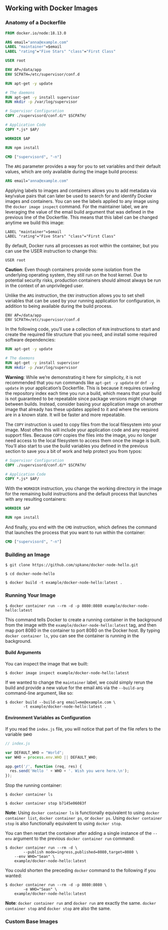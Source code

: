 ## Working with Docker Images

### Anatomy of a Dockerfile

```dockerfile
FROM docker.io/node:18.13.0

ARG email="anna@example.com"
LABEL "maintainer"=$email
LABEL "rating"="Five Stars" "class"="First Class"

USER root

ENV AP=/data/app
ENV SCPATH=/etc/supervisor/conf.d

RUN apt-get -y update

# The daemons
RUN apt-get -y install supervisor
RUN mkdir -p /var/log/supervisor

# Supervisor Configuration
COPY ./supervisord/conf.d/* $SCPATH/

# Application Code
COPY *.js* $AP/

WORKDIR $AP

RUN npm install

CMD ["supervisord", "-n"]
```

The `ARG` parameter provides a way for you to set variables and their default values, which are only available during the image build process:

```dockerfile
ARG email="anna@example.com"
```

Applying labels to images and containers allows you to add metadata via key/value pairs that can later be used to search for and identify Docker images and containers. You can see the labels applied to any image using the `docker image inspect` command. For the maintainer label, we are leveraging the value of the email build argument that was defined in the previous line of the Dockerfile. This means that this label can be changed anytime we build this image:

```
LABEL "maintainer"=$email 
LABEL "rating"="Five Stars" "class"="First Class"
```

By default, Docker runs all processes as root within the container, but you can use the USER instruction to change this:

```
USER root
```

**Caution**: Even though containers provide some isolation from the underlying operating system, they still run on the host kernel. Due to potential security risks, production containers should almost always be run in the context of an unprivileged user.

Unlike the `ARG` instruction, the `ENV` instruction allows you to set shell variables that can be used by your running application for configuration, in addition to being available during the build process.

```
ENV AP=/data/app
ENV SCPATH=/etc/supervisor/conf.d
```

In the following code, you’ll use a collection of `RUN` instructions to start and create the required file structure that you need, and install some required software dependencies:

```dockerfile
RUN apt-get -y update  

# The daemons 
RUN apt-get -y install supervisor 
RUN mkdir -p /var/log/supervisor
```

**Warning**: While we’re demonstrating it here for simplicity, it is not recommended that you run commands like `apt-get -y update` or `dnf -y update` in your application’s Dockerfile. This is because it requires crawling the repository index each time you run a build, which means that your build is not guaranteed to be repeatable since package versions might change between builds. Instead, consider basing your application image on another image that already has these updates applied to it and where the versions are in a known state. It will be faster and more repeatable.

The `COPY` instruction is used to copy files from the local filesystem into your image. Most often this will include your application code and any required support files. Because `COPY` copies the files into the image, you no longer need access to the local filesystem to access them once the image is built. You’ll also start to use the build variables you defined in the previous section to save you a bit of work and help protect you from typos:

```dockerfile
# Supervisor Configuration 
COPY ./supervisord/conf.d/* $SCPATH/  

# Application Code 
COPY *.js* $AP/
```

With the `WORKDIR` instruction, you change the working directory in the image for the remaining build instructions and the default process that launches with any resulting containers:

```dockerfile
WORKDIR $AP  

RUN npm install
```

And finally, you end with the `CMD` instruction, which defines the command that launches the process that you want to run within the container:

```dockerfile
CMD ["supervisord", "-n"]
```

### Building an Image

```
$ git clone https://github.com/spkane/docker-node-hello.git

$ cd docker-node-hello
```

```
$ docker build -t example/docker-node-hello:latest .
```

### Running Your Image

```
$ docker container run --rm -d -p 8080:8080 example/docker-node-hello:latest
```

This command tells Docker to create a running container in the background from the image with the `example/docker-node-hello:latest` tag, and then map port 8080 in the container to port 8080 on the Docker host. By typing `docker container ls`, you can see the container is running in the background.

#### Build Arguments

You can inspect the image that we built:

```
$ docker image inspect example/docker-node-hello:latest
```

If we wanted to change the `maintainer` label, we could simply rerun the build and provide a new value for the email `ARG` via the `--build-arg` command-line argument, like so:

```
$ docker build --build-arg email=me@example.com \ 
		-t example/docker-node-hello:latest .
```

#### Environment Variables as Configuration

If you read the `index.js` file, you will notice that part of the file refers to the variable `$WHO`

```js
// index.js

var DEFAULT_WHO = "World"; 
var WHO = process.env.WHO || DEFAULT_WHO;  

app.get('/', function (req, res) {  
  res.send('Hello ' + WHO + '. Wish you were here.\n'); 
});
```

Stop the running container:

```
$ docker container ls

$ docker container stop b7145e06083f
```

**Note**: Using `docker container ls` is functionally equivalent to using `docker container list`, `docker container ps`, or `docker ps`. Using `docker container stop` is also functionally equivalent to using `docker stop`.

You can then restart the container after adding a single instance of the `--env` argument to the previous `docker container run` command:

```
$ docker container run --rm -d \
		--publish mode=ingress,published=8080,target=8080 \
    --env WHO="Sean" \
    example/docker-node-hello:latest
```

You could shorten the preceding `docker` command to the following if you wanted:

```
$ docker container run --rm -d -p 8080:8080 \
		-e WHO="Sean" \
    example/docker-node-hello:latest
```

**Note**: `docker container run` and `docker run` are exactly the same.  `docker container stop` and `docker stop` are also the same.

### Custom Base Images

